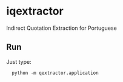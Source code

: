 # iqextractor
Indirect Quotation Extraction for Portuguese

## Run

Just type:

	  python -m qextractor.application


